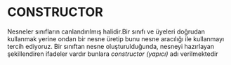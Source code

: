 # CONSTRUCTOR

Nesneler sınıfların canlandırılmış halidir.Bir sınıfı ve üyeleri doğrudan kullanmak yerine ondan bir nesne üretip bunu nesne aracılığı ile kullanmayı tercih ediyoruz. Bir sınıftan nesne oluşturulduğunda, nesneyi hazırlayan şekillendiren ifadeler vardır bunlara *constructor (yapıcı)* adı verilmektedir
